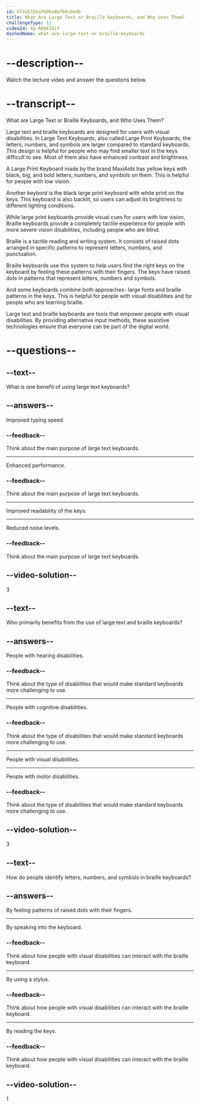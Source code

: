 ```yaml
---
id: 672a5326a7606a8a766cbedb
title: What Are Large Text or Braille Keyboards, and Who Uses Them?
challengeType: 11
videoId: kg-R09kIDiY
dashedName: what-are-large-text-or-braille-keyboards
---
```


# --description--

Watch the lecture video and answer the questions below.

# --transcript--

What are Large Text or Braille Keyboards, and Who Uses Them?

Large text and braille keyboards are designed for users with visual disabilities. In Large Text Keyboards, also called Large Print Keyboards, the letters, numbers, and symbols are larger compared to standard keyboards. This design is helpful for people who may find smaller text in the keys difficult to see. Most of them also have enhanced contrast and brightness.

A Large Print Keyboard made by the brand MaxiAids has yellow keys with black, big, and bold letters, numbers, and symbols on them. This is helpful for people with low vision.

Another keybord is the black large print keyboard with white print on the keys. This keyboard is also backlit, so users can adjust its brightness to different lighting conditions.

While large print keyboards provide visual cues for users with low vision, Braille keyboards provide a completely tactile experience for people with more severe vision disabilities, including people who are blind.

Braille is a tactile reading and writing system. It consists of raised dots arranged in specific patterns to represent letters, numbers, and punctuation.

Braille keyboards use this system to help users find the right keys on the keyboard by feeling these patterns with their fingers. The keys have raised dots in patterns that represent letters, numbers and symbols.

And some keyboards combine both approaches- large fonts and braille patterns in the keys. This is helpful for people with visual disabilities and for people who are learning braille.

Large text and braille keyboards are tools that empower people with visual disabilities. By providing alternative input methods, these assistive technologies ensure that everyone can be part of the digital world.

# --questions--

## --text--

What is one benefit of using large text keyboards?

## --answers--

Improved typing speed.

### --feedback--

Think about the main purpose of large text keyboards.

---

Enhanced performance.

### --feedback--

Think about the main purpose of large text keyboards.

---

Improved readability of the keys.

---

Reduced noise levels.

### --feedback--

Think about the main purpose of large text keyboards.

## --video-solution--

3

## --text--

Who primarily benefits from the use of large text and braille keyboards?

## --answers--

People with hearing disabilities.

### --feedback--

Think about the type of disabilities that would make standard keyboards more challenging to use.

---

People with cognitive disabilities.

### --feedback--

Think about the type of disabilities that would make standard keyboards more challenging to use.

---

People with visual disabilities.

---

People with motor disabilities.

### --feedback--

Think about the type of disabilities that would make standard keyboards more challenging to use.

## --video-solution--

3

## --text--

How do people identify letters, numbers, and symbols in braille keyboards?

## --answers--

By feeling patterns of raised dots with their fingers.

---

By speaking into the keyboard.

### --feedback--

Think about how people with visual disabilities can interact with the braille keyboard.

---

By using a stylus.

### --feedback--

Think about how people with visual disabilities can interact with the braille keyboard.

---

By reading the keys.

### --feedback--

Think about how people with visual disabilities can interact with the braille keyboard.

## --video-solution--

1
